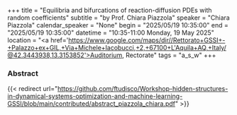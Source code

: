 +++
title = "Equilibria and bifurcations of reaction-diffusion PDEs with random coefficients"
subtitle = "by Prof. Chiara Piazzola"
speaker = "Chiara Piazzola"
calendar_speaker = "None"
begin = "2025/05/19  10:35:00"
end = "2025/05/19  10:35:00"
datetime = "10:35-11:00 Monday, 19 May 2025"
location = "<a href='https://www.google.com/maps/dir//Rettorato+GSSI+-+Palazzo+ex+GIL,+Via+Michele+Iacobucci,+2,+67100+L'Aquila+AQ,+Italy/@42.3443938,13.3153852'>Auditorium, Rectorate</a>"
tags = "a_s_w"
+++

### Abstract
{{< redirect url="https://github.com/ftudisco/Workshop-hidden-structures-in-dynamical-systems-optimization-and-machine-learning-GSSI/blob/main/contributed/abstract_piazzola_chiara.pdf" >}}
